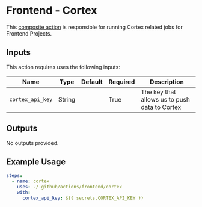 # Frontend - Cortex

This [composite action](./action.yml) is responsible for running Cortex related jobs for Frontend Projects.

## Inputs

This action requires uses the following inputs:

| Name                        | Type    | Default                            | Required  | Description                                               |
| --------------------------- | ------- | ---------------------------------- | --------- | --------------------------------------------------------- |
| `cortex_api_key`            | String  |                                    | True      | The key that allows us to push data to Cortex 

## Outputs

No outputs provided.

## Example Usage

```yaml
steps:
  - name: cortex
    uses: ./.github/actions/frontend/cortex
    with:
      cortex_api_key: ${{ secrets.CORTEX_API_KEY }}
```
